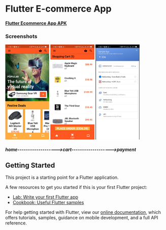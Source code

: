 # Flutter E-commerce App

#### [Flutter Ecommerce App APK](https://drive.google.com/file/d/11av1oFejRSmK5QLzIjh2smFxBWqsnYXD/view?usp=sharing)

### Screenshots
<img src="https://github.com/DagdiHiman/App-Dev/blob/master/demo/ecom1.jpeg" height=300>  <img src="https://github.com/DagdiHiman/App-Dev/blob/master/demo/ecom2.jpeg" height=300>  <img src="https://github.com/DagdiHiman/App-Dev/blob/master/demo/ecom3.jpeg" height=300>
##### home------------------->cart------------------->payment

## Getting Started

This project is a starting point for a Flutter application.

A few resources to get you started if this is your first Flutter project:

- [Lab: Write your first Flutter app](https://flutter.dev/docs/get-started/codelab)
- [Cookbook: Useful Flutter samples](https://flutter.dev/docs/cookbook)

For help getting started with Flutter, view our
[online documentation](https://flutter.dev/docs), which offers tutorials,
samples, guidance on mobile development, and a full API reference.
